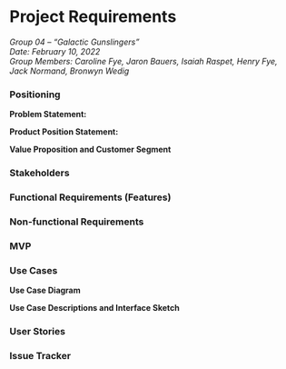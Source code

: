 
# Project Requirements

_Group 04 – “Galactic Gunslingers”\
Date: February 10, 2022\
Group Members: Caroline Fye, Jaron Bauers, Isaiah Raspet, Henry Fye, Jack Normand, Bronwyn Wedig_
### Positioning
**Problem Statement:**

**Product Position Statement:**

**Value Proposition and Customer Segment**

### Stakeholders

### Functional Requirements (Features)

### Non-functional Requirements

### MVP

### Use Cases

**Use Case Diagram**

**Use Case Descriptions and Interface Sketch**

### User Stories

### Issue Tracker
